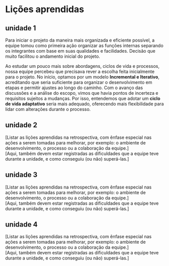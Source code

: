 # Lições aprendidas

## unidade 1
Para iniciar o projeto da maneira mais organizada e eficiente possível, a equipe tomou como primeira ação organizar as funções internas separando os integrantes com base em suas qualidades e facilidades. Decisão que muito facilitou o andamento inicial do projeto.  

Ao estudar um pouco mais sobre abordagens, ciclos de vida e processos, nossa equipe percebeu que precisava rever a escolha feita inicialmente para o projeto. No início, optamos por um modelo **Incremental e Iterativo**, acreditando que seria suficiente para organizar o desenvolvimento em etapas e permitir ajustes ao longo do caminho. Com o avanço das discussões e a análise do escopo, vimos que havia pontos de incerteza e requisitos sujeitos a mudanças. Por isso, entendemos que adotar um **ciclo de vida adaptativo** seria mais adequado, oferecendo mais flexibilidade para lidar com alterações durante o processo.

## unidade 2
[Listar as lições aprendidas na retrospectiva, com ênfase especial nas ações a serem tomadas para melhorar, por exemplo: o ambiente de desenvolvimento, o processo ou a colaboração da equipe.]  
[Aqui, também devem estar registradas as dificuldades que a equipe teve durante a unidade, e como conseguiu (ou não) superá-las.]

## unidade 3
[Listar as lições aprendidas na retrospectiva, com ênfase especial nas ações a serem tomadas para melhorar, por exemplo: o ambiente de desenvolvimento, o processo ou a colaboração da equipe.]  
[Aqui, também devem estar registradas as dificuldades que a equipe teve durante a unidade, e como conseguiu (ou não) superá-las.]

## unidade 4
[Listar as lições aprendidas na retrospectiva, com ênfase especial nas ações a serem tomadas para melhorar, por exemplo: o ambiente de desenvolvimento, o processo ou a colaboração da equipe.]  
[Aqui, também devem estar registradas as dificuldades que a equipe teve durante a unidade, e como conseguiu (ou não) superá-las.]
